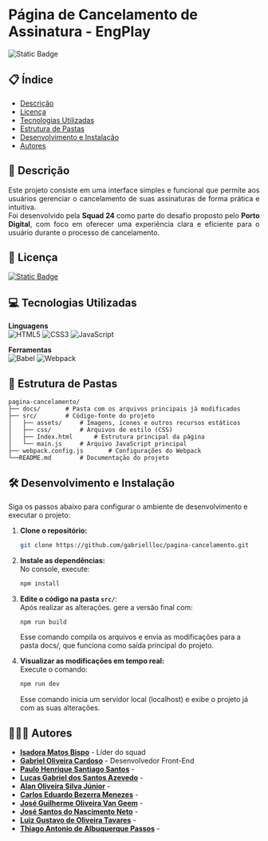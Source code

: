 # Página de Cancelamento de Assinatura - EngPlay
![Static Badge](https://img.shields.io/badge/Status-In_Development-blue)

## 📋 Índice
- [Descrição](#-descrição)
- [Licença](#-licença)
- [Tecnologias Utilizadas](#-tecnologias-utilizadas)
- [Estrutura de Pastas](#-estrutura-de-pastas)
- [Desenvolvimento e Instalação](#️-desenvolvimento-e-instalação)
- [Autores](#-autores)

## 📄 Descrição
<p align="justify">
    Este projeto consiste em uma interface simples e funcional que permite aos usuários gerenciar o cancelamento de suas assinaturas de forma prática e intuitiva.
    <br>
    Foi desenvolvido pela <strong>Squad 24</strong> como parte do desafio proposto pelo <strong>Porto Digital</strong>, com foco em oferecer uma experiência clara e eficiente para o usuário durante o processo de cancelamento.
</p>

## 📝 Licença
[![Static Badge](https://img.shields.io/badge/License-MIT-green)](LICENSE)

## 💻 Tecnologias Utilizadas

**Linguagens**  
![HTML5](https://img.shields.io/badge/html5-%23E34F26.svg?style=for-the-badge&logo=html5&logoColor=white)
![CSS3](https://img.shields.io/badge/CSS3-1572B6?style=for-the-badge&logo=css3&logoColor=white)
![JavaScript](https://img.shields.io/badge/javascript-%23323330.svg?style=for-the-badge&logo=javascript&logoColor=%23F7DF1E)

**Ferramentas**  
![Babel](https://img.shields.io/badge/Babel-F9DC3e?style=for-the-badge&logo=babel&logoColor=black)
![Webpack](https://img.shields.io/badge/webpack-%238DD6F9.svg?style=for-the-badge&logo=webpack&logoColor=black)

## 📁 Estrutura de Pastas

    pagina-cancelamento/
    ├── docs/       # Pasta com os arquivos principais já modificados
    ├── src/        # Código-fonte do projeto
    │   ├── assets/     # Imagens, ícones e outros recursos estáticos
    │   ├── css/        # Arquivos de estilo (CSS)
    │   ├── Index.html      # Estrutura principal da página
    │   └── main.js     # Arquivo JavaScript principal
    ├── webpack.config.js       # Configurações do Webpack
    └──README.md        # Documentação do projeto

## 🛠️ Desenvolvimento e Instalação
Siga os passos abaixo para configurar o ambiente de desenvolvimento e executar o projeto:

1. **Clone o repositório:** 
    ```bash
    git clone https://github.com/gabriellloc/pagina-cancelamento.git
2. **Instale as dependências:** <br>
    No console, execute:
    ```bash
    npm install
3. **Edite o código na pasta <code>src/</code>**: <br>
    Após realizar as alterações. gere a versão final com:
    ```bash
    npm run build
    ```
    Esse comando compila os arquivos e envia as modificações para a pasta docs/, que funciona como saída principal do projeto.

4. **Visualizar as modificações em tempo real:**<br>
    Execute o comando:
    ```bash
    npm run dev
    ```
    Esse comando inicia um servidor local (localhost) e exibe o projeto já com as suas alterações.

## 🧑‍🤝‍🧑 Autores
- **[Isadora Matos Bispo](https://github.com/misabm)** - Líder do squad
- **[Gabriel Oliveira Cardoso](https://github.com/gabriellloc)** - Desenvolvedor Front-End
- **[Paulo Henrique Santiago Santos]()** - 
- **[Lucas Gabriel dos Santos Azevedo]()** - 
- **[Alan Oliveira Silva Júnior]()** - 
- **[Carlos Eduardo Bezerra Menezes]()** - 
- **[José Guilherme Oliveira Van Geem]()** - 
- **[José Santos do Nascimento Neto]()** - 
- **[Luiz Gustavo de Oliveira Tavares]()** -
- **[Thiago Antonio de Albuquerque Passos]()** - 
